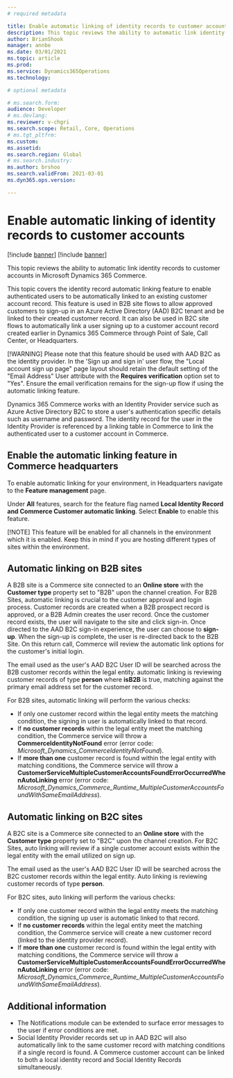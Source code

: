 ```yaml
---
# required metadata

title: Enable automatic linking of identity records to customer accounts 
description: This topic reviews the ability to automatic link identity records to customer accounts in Microsoft Dynamics 365 Commerce.
author: BrianShook
manager: annbe
ms.date: 03/01/2021
ms.topic: article
ms.prod: 
ms.service: Dynamics365Operations
ms.technology: 

# optional metadata

# ms.search.form: 
audience: Developer
# ms.devlang: 
ms.reviewer: v-chgri
ms.search.scope: Retail, Core, Operations
# ms.tgt_pltfrm: 
ms.custom: 
ms.assetid: 
ms.search.region: Global
# ms.search.industry: 
ms.author: brshoo
ms.search.validFrom: 2021-03-01
ms.dyn365.ops.version: 

---
```


# Enable automatic linking of identity records to customer accounts 

[!include [banner](includes/banner.md)]
[!include [banner](includes/preview-banner.md)]

This topic reviews the ability to automatic link identity records to customer accounts in Microsoft Dynamics 365 Commerce.

This topic covers the identity record automatic linking feature to enable authenticated users to be automatically linked to an existing customer account record. This feature is used in B2B site flows to allow approved customers to sign-up in an Azure Active Directory (AAD) B2C tenant and be linked to their created customer record. It can also be used in B2C site flows to automatically link a user signing up to a customer account record created earlier in Dynamics 365 Commerce through Point of Sale, Call Center, or Headquarters.

[!WARNING] Please note that this feature should be used with AAD B2C as the identity provider. In the 'Sign up and sign in' user flow, the "Local account sign up page" page layout should retain the default setting of the "Email Address" User attribute with the **Requires verification** option set to "Yes". Ensure the email verification remains for the sign-up flow if using the automatic linking feature.

Dynamics 365 Commerce works with an Identity Provider service such as Azure Active Directory B2C to store a user's authentication specific details such as username and password. The identity record for the user in the Identity Provider is referenced by a linking table in Commerce to link the authenticated user to a customer account in Commerce. 

## Enable the automatic linking feature in Commerce headquarters 

To enable automatic linking for your environment, in Headquarters navigate to the **Feature management** page. 

Under **All** features, search for the feature flag named **Local Identity Record and Commerce Customer automatic linking**. Select **Enable** to enable this feature.

[!NOTE] This feature will be enabled for all channels in the environment which it is enabled. Keep this in mind if you are hosting different types of sites within the environment.

## Automatic linking on B2B sites 

A B2B site is a Commerce site connected to an **Online store** with the **Customer type** property set to "B2B" upon the channel creation. For B2B Sites, automatic linking is crucial to the customer approval and login process. Customer records are created when a B2B prospect record is approved, or a B2B Admin creates the user record. Once the customer record exists, the user will navigate to the site and click sign-in. Once directed to the AAD B2C sign-in experience, the user can choose to **sign-up**. When the sign-up is complete, the user is re-directed back to the B2B Site. On this return call, Commerce will review the automatic link options for the customer's initial login.

The email used as the user's AAD B2C User ID will be searched across the B2B customer records within the legal entity. automatic linking is reviewing customer records of type **person** where **isB2B** is true, matching against the primary email address set for the customer record.

For B2B sites, automatic linking will perform the various checks:

- If only one customer record within the legal entity meets the matching condition, the signing in user is automatically linked to that record.
- If **no customer records** within the legal entity meet the matching condition, the Commerce service will throw a **CommerceIdentityNotFound** error (error code: *Microsoft_Dynamics_CommerceIdentityNotFound*).
- If **more than one** customer record is found within the legal entity with matching conditions, the Commerce service will throw a **CustomerServiceMultipleCustomerAccountsFoundErrorOccurredWhenAutoLinking** error (error code:  *Microsoft_Dynamics_Commerce_Runtime_MultipleCustomerAccountsFoundWithSameEmailAddress*).

## Automatic linking on B2C sites

A B2C site is a Commerce site connected to an **Online store** with the **Customer type** property set to "B2C" upon the channel creation. For B2C Sites, auto linking will review if a single customer account exists within the legal entity with the email utilized on sign up.

The email used as the user's AAD B2C User ID will be searched across the B2C customer records within the legal entity. Auto linking is reviewing customer records of type **person**.

For B2C sites, auto linking will perform the various checks:

- If only one customer record within the legal entity meets the matching condition, the signing up user is automatic linked to that record.
- If **no customer records** within the legal entity meet the matching condition, the Commerce service will create a new customer record (linked to the identity provider record). 
- If **more than one** customer record is found within the legal entity with matching conditions, the Commerce service will throw a **CustomerServiceMultipleCustomerAccountsFoundErrorOccurredWhenAutoLinking** error (error code:  *Microsoft_Dynamics_Commerce_Runtime_MultipleCustomerAccountsFoundWithSameEmailAddress*).

## Additional information

- The Notifications module can be extended to surface error messages to the user if error conditions are met.
- Social Identity Provider records set up in AAD B2C will also automatically link to the same customer record with matching conditions if a single record is found. A Commerce customer account can be linked to both a local identity record and Social Identity Records simultaneously.
